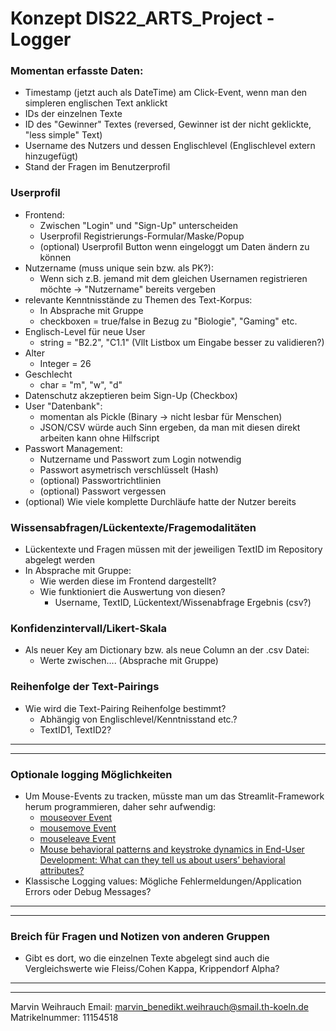 # Konzept DIS22_ARTS_Project - Logger #

### Momentan erfasste Daten: ###
- Timestamp (jetzt auch als DateTime) am Click-Event, wenn man den simpleren englischen Text anklickt
- IDs der einzelnen Texte 
- ID des "Gewinner" Textes (reversed, Gewinner ist der nicht geklickte, "less simple" Text)
- Username des Nutzers und dessen Englischlevel (Englischlevel extern hinzugefügt)
- Stand der Fragen im Benutzerprofil

### Userprofil ###
- Frontend:
    - Zwischen "Login" und "Sign-Up" unterscheiden
    - Userprofil Registrierungs-Formular/Maske/Popup
    - (optional) Userprofil Button wenn eingeloggt um Daten ändern zu können
- Nutzername (muss unique sein bzw. als PK?):
    - Wenn sich z.B. jemand mit dem gleichen Usernamen registrieren möchte -> "Nutzername" bereits vergeben
- relevante Kenntnisstände zu Themen des Text-Korpus:
    - In Absprache mit Gruppe
    - checkboxen = true/false in Bezug zu "Biologie", "Gaming" etc. 
- Englisch-Level für neue User
    - string = "B2.2", "C1.1" (Vllt Listbox um Eingabe besser zu validieren?)
- Alter
    - Integer = 26
- Geschlecht
    - char = "m", "w", "d"
- Datenschutz akzeptieren beim Sign-Up (Checkbox)
- User "Datenbank":
    - momentan als Pickle (Binary -> nicht lesbar für Menschen)
    - JSON/CSV würde auch Sinn ergeben, da man mit diesen direkt arbeiten kann ohne Hilfscript
- Passwort Management:
    - Nutzername und Passwort zum Login notwendig
    - Passwort asymetrisch verschlüsselt (Hash)
    - (optional) Passwortrichtlinien
    - (optional) Passwort vergessen
- (optional) Wie viele komplette Durchläufe hatte der Nutzer bereits

### Wissensabfragen/Lückentexte/Fragemodalitäten ###
- Lückentexte und Fragen müssen mit der jeweiligen TextID im Repository abgelegt werden
- In Absprache mit Gruppe:
    - Wie werden diese im Frontend dargestellt?
    - Wie funktioniert die Auswertung von diesen?
        - Username, TextID, Lückentext/Wissenabfrage Ergebnis (csv?)

### Konfidenzintervall/Likert-Skala ###
- Als neuer Key am Dictionary bzw. als neue Column an der .csv Datei:
    - Werte zwischen.... (Absprache mit Gruppe)

### Reihenfolge der Text-Pairings ###
- Wie wird die Text-Pairing Reihenfolge bestimmt?
    - Abhängig von Englischlevel/Kenntnisstand etc.?
    - TextID1, TextID2?
__________________________________________________________________________________________
__________________________________________________________________________________________

### Optionale logging Möglichkeiten
- Um Mouse-Events zu tracken, müsste man um das Streamlit-Framework herum programmieren, daher sehr aufwendig:
    - [mouseover Event](https://www.w3schools.com/jsref/event_onmouseover.asp)
    - [mousemove Event](https://www.w3schools.com/jsref/event_onmousemove.asp)
    - [mouseleave Event](https://www.w3schools.com/jsref/event_onmouseleave.asp)
    - [Mouse behavioral patterns and keystroke dynamics in End-User
    Development: What can they tell us about users’ behavioral attributes?](https://doi.org/10.1016/j.chb.2018.02.012)
- Klassische Logging values: Mögliche Fehlermeldungen/Application Errors oder Debug Messages?
__________________________________________________________________________________________
__________________________________________________________________________________________
### Breich für Fragen und Notizen von anderen Gruppen ###
- Gibt es dort, wo die einzelnen Texte abgelegt sind auch die Vergleichswerte wie Fleiss/Cohen
Kappa, Krippendorf Alpha?
__________________________________________________________________________________________
__________________________________________________________________________________________
Marvin Weihrauch 
Email: marvin_benedikt.weihrauch@smail.th-koeln.de
Matrikelnummer: 11154518